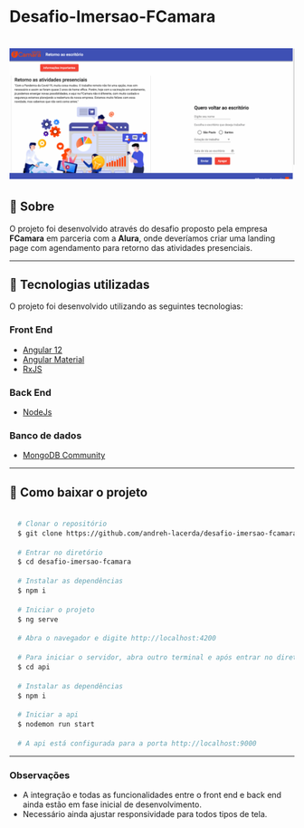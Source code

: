 # Desafio-Imersao-FCamara

<h1>
  <img src="./src/imersao-dev.gif">
</h1>

## 🔖 Sobre

O projeto foi desenvolvido através do desafio proposto pela empresa **FCamara** em parceria com a **Alura**, onde deveríamos criar uma landing page com agendamento para retorno das atividades presenciais.

---

## 🚀 Tecnologias utilizadas

O projeto foi desenvolvido utilizando as seguintes tecnologias:

### Front End
- [Angular 12](https://angular.io/)
- [Angular Material](https://material.angular.io/)
- [RxJS](https://rxjs.dev/)

### Back End
- [NodeJs](https://nodejs.org/en/)

### Banco de dados

- [MongoDB Community](https://www.mongodb.com/pt-br)

---

## 📂 Como baixar o projeto

```bash

  # Clonar o repositório
  $ git clone https://github.com/andreh-lacerda/desafio-imersao-fcamara.git

  # Entrar no diretório
  $ cd desafio-imersao-fcamara

  # Instalar as dependências
  $ npm i

  # Iniciar o projeto
  $ ng serve

  # Abra o navegador e digite http://localhost:4200

  # Para iniciar o servidor, abra outro terminal e após entrar no diretório desafio-imersao-fcamara, entre no diretório api
  $ cd api

  # Instalar as dependências
  $ npm i

  # Iniciar a api
  $ nodemon run start

  # A api está configurada para a porta http://localhost:9000
```
---
### Observações

- A integração e todas as funcionalidades entre o front end e back end ainda estão em fase inicial de desenvolvimento.
- Necessário ainda ajustar responsividade para todos tipos de tela.
